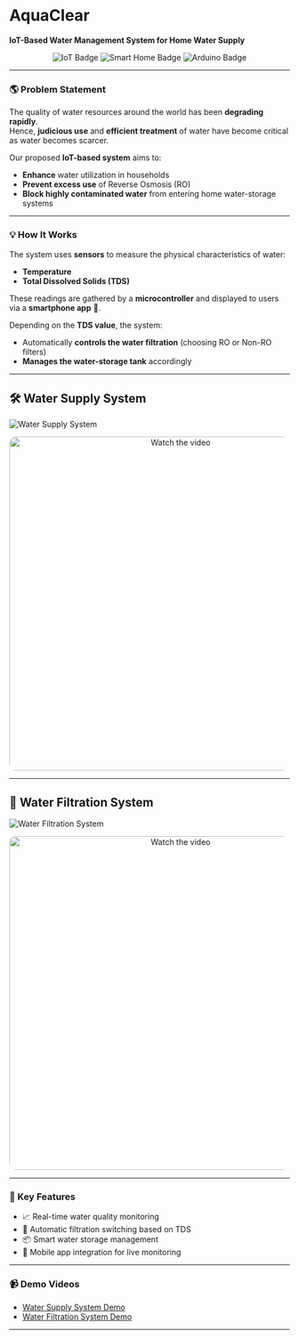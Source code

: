 #  AquaClear  
**IoT-Based Water Management System for Home Water Supply**

<p align="center">
  <img src="https://img.shields.io/badge/IoT-Enabled-blue" alt="IoT Badge">
  <img src="https://img.shields.io/badge/Smart-Home-brightgreen" alt="Smart Home Badge">
  <img src="https://img.shields.io/badge/Powered%20By-Arduino-orange" alt="Arduino Badge">
</p>

---

### 🌎 Problem Statement
The quality of water resources around the world has been **degrading rapidly**.  
Hence, **judicious use** and **efficient treatment** of water have become critical as water becomes scarcer.  

Our proposed **IoT-based system** aims to:
- **Enhance** water utilization in households
- **Prevent excess use** of Reverse Osmosis (RO)
- **Block highly contaminated water** from entering home water-storage systems

---

### 💡 How It Works
The system uses **sensors** to measure the physical characteristics of water:
- **Temperature**
- **Total Dissolved Solids (TDS)**

These readings are gathered by a **microcontroller** and displayed to users via a **smartphone app** 📱.

Depending on the **TDS value**, the system:
- Automatically **controls the water filtration** (choosing RO or Non-RO filters)
- **Manages the water-storage tank** accordingly

---

## 🛠 Water Supply System
![Water Supply System](https://github.com/user-attachments/assets/119b053f-ac4e-454a-89d2-afbfeea9718f)

<p align="center">
  <a href="https://youtu.be/kXsjpFb03KM" target="_blank">
    <img src="https://img.youtube.com/vi/kXsjpFb03KM/maxresdefault.jpg" alt="Watch the video" width="600" style="border-radius: 12px;">
  </a>
</p>

---

## 🧹 Water Filtration System
![Water Filtration System](https://github.com/user-attachments/assets/7e3607c3-2f22-45b3-9ca2-4cdca1bc9f16)

<p align="center">
  <a href="https://youtu.be/_Lu12xWsaqA" target="_blank">
    <img src="https://img.youtube.com/vi/_Lu12xWsaqA/maxresdefault.jpg" alt="Watch the video" width="600" style="border-radius: 12px;">
  </a>
</p>

---

### 🚀 Key Features
- 📈 Real-time water quality monitoring
- 🔄 Automatic filtration switching based on TDS
- 📦 Smart water storage management
- 📲 Mobile app integration for live monitoring

---

### 📹 Demo Videos
- [Water Supply System Demo](https://youtu.be/kXsjpFb03KM)
- [Water Filtration System Demo](https://youtu.be/_Lu12xWsaqA)

---
